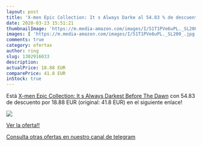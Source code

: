 ```yaml
---
layout: post
title: 'X-men Epic Collection: It s Always Darke al 54.83 % de descuento'
date: 2020-03-23 15:51:21
thumbnailImage: 'https://m.media-amazon.com/images/I/51T1PVe6uPL._SL200_.jpg'
images: [ 'https://m.media-amazon.com/images/I/51T1PVe6uPL._SL200_.jpg' ]
comments: true
category: ofertas
author: ring
slug: 1302916033
description:
actualPrice: 18.88 EUR
comparePrice: 41.8 EUR
inStock: true
---
```


Está [X-men Epic Collection: It s Always Darkest Before The Dawn](https://www.amazon.com/dp/1302916033/?tag=redken08-20) con 54.83 de descuento por 18.88 EUR (original: 41.8 EUR) en el siguiente enlace!

[![](https://m.media-amazon.com/images/I/51T1PVe6uPL._SL200_.jpg)](https://www.amazon.com/dp/1302916033/?tag=redken08-20)

[Ver la oferta!!](https://www.amazon.com/dp/1302916033/?tag=redken08-20)

[Consulta otras ofertas en nuestro canal de telegram](https://t.me/s/ofertas25)
